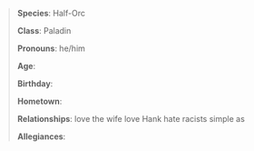 > **Species**: Half-Orc
> 
> **Class**: Paladin
> 
> **Pronouns**: he/him
> 
> **Age**: 
> 
> **Birthday**: 
> 
> **Hometown**: 
> 
> **Relationships**: love the wife love Hank hate racists simple as
> 
> **Allegiances**: 